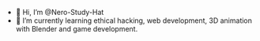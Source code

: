 - 👋 Hi, I’m @Nero-Study-Hat
- 🌱 I’m currently learning ethical hacking, web development, 3D animation with Blender and game development.

<!---
Nero-Study-Hat/Nero-Study-Hat is a ✨ special ✨ repository because its `README.md` (this file) appears on your GitHub profile.
You can click the Preview link to take a look at your changes.
--->
